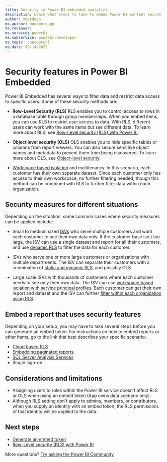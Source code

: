 ```yaml
---
title: Security in Power BI embedded analytics
description: Learn what steps to take to embed Power BI content securely within your application using RLS, OLS or other security measures.
author: mberdugo
ms.author: monaberdugo
ms.reviewer: 
ms.service: powerbi
ms.subservice: powerbi-developer
ms.topic: conceptual
ms.date: 09/14/2022
---
```


# Security features in Power BI Embedded

Power BI Embedded has several ways to filter data and restrict data access to specific users. Some of these security methods are:

* **Row-Level Security (RLS)**
  RLS enables you to control access to rows in a database table through group memberships. When you embed items, you can use RLS to restrict user access to data. With RLS, different users can work with the same items but see different data. To learn more about RLS, see [Row-Level security (RLS) with Power BI](../../enterprise/service-admin-rls.md).

* **Object level security (OLS)**
  OLS enables you to hide specific tables or columns from report viewers. You can also secure sensitive object names and metadata to prevent them from being discovered. To learn more about OLS, see [Object-level security](/analysis-services/tabular-models/object-level-security).

* [Workspace based isolation](./embed-multi-tenancy.md) and multitenancy. In this scenario, each customer has their own separate dataset. Since each customer only has access to their own workspace, no further filtering needed, though this method can be combined with RLS to further filter data within each organization.

## Security measures for different situations

Depending on the situation, some common cases where security measures can be applied include:

* Small to medium sized [ISVs](pbi-glossary.md#independent-software-vendor-isv) who serve multiple customers and want each customer to see their own data only. If the customer base isn't too large, the ISV can use a single dataset and report for all their customers, and use [dynamic RLS](cloud-rls.md#dynamic-security) to filter the data for each customer.

* ISVs who serve one or more large customers or organizations with multiple departments. The ISV can  separate their customers with a combination of [static and dynamic RLS](./embed-multi-tenancy.md#row-level-security), and possibly OLS.

* Large scale ISVs with thousands of customers where each customer needs to see only their own data. The ISV can use [workspace based isolation with service principal profiles](./embed-multi-tenancy.md). Each customer can get their own report and dataset and the ISV can further [filter within each organization using RLS](./embed-multi-tenancy.md#row-level-security).

## Embed a report that uses security features

Depending on your setup, you may have to take several steps before you can generate an embed token.
For instructions on how to embed reports or other items, go to the link that best describes your specific scenario:

* [Cloud based RLS](cloud-rls.md)
* [Embedding paginated reports](paginated-reports-row-level-security.md)
* [SQL Server Analysis Services](sql-server-analysis-services-embed.md)
* Single sign-on

## Considerations and limitations

* Assigning users to roles within the Power BI service doesn't affect RLS or OLS when using an embed token (App owns data scenario only).
* Although RLS setting don't apply to admins, members, or contributors, when you supply an identity with an embed token, the RLS permissions of that identity will be applied to the data.

## Next steps

* [Generate an embed token](./generate-embed-token.md)
* [Row-Level security (RLS) with Power BI](../../enterprise/service-admin-rls.md)

More questions? [Try asking the Power BI Community](https://community.powerbi.com/)
